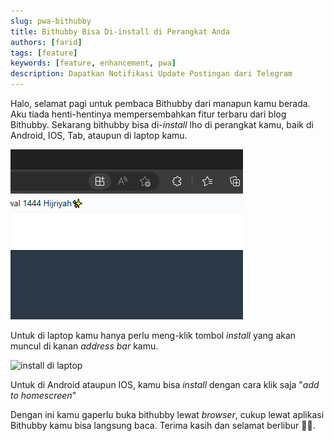 ```yaml
---
slug: pwa-bithubby
title: Bithubby Bisa Di-install di Perangkat Anda
authors: [farid]
tags: [feature]
keywords: [feature, enhancement, pwa]
description: Dapatkan Notifikasi Update Postingan dari Telegram
---
```


Halo, selamat pagi untuk pembaca Bithubby dari manapun kamu berada. Aku tiada henti-hentinya mempersembahkan fitur terbaru dari blog Bithubby. Sekarang bithubby bisa di-_install_ lho di perangkat kamu, baik di Android, IOS, Tab, ataupun di laptop kamu.

![install di laptop](./../static/blog/2023-04-24-pwa-laptop.png)

Untuk di laptop kamu hanya perlu meng-klik tombol _install_ yang akan muncul di kanan _address bar_ kamu.

<img src="blog/2023-04-24-pwa-mobile.jpg" alt="install di laptop" width="240" />

Untuk di Android ataupun IOS, kamu bisa _install_ dengan cara klik saja "_add to homescreen_"

Dengan ini kamu gaperlu buka bithubby lewat _browser_, cukup lewat aplikasi Bithubby kamu bisa langsung baca. Terima kasih dan selamat berlibur 🥳✨.
